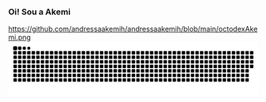 ### Oi! Sou a Akemi 

https://github.com/andressaakemih/andressaakemih/blob/main/octodexAkemi.png
![Snake animation](https://github.com/andressaakemih/andressaakemih/blob/output/github-contribution-grid-snake.svg)
